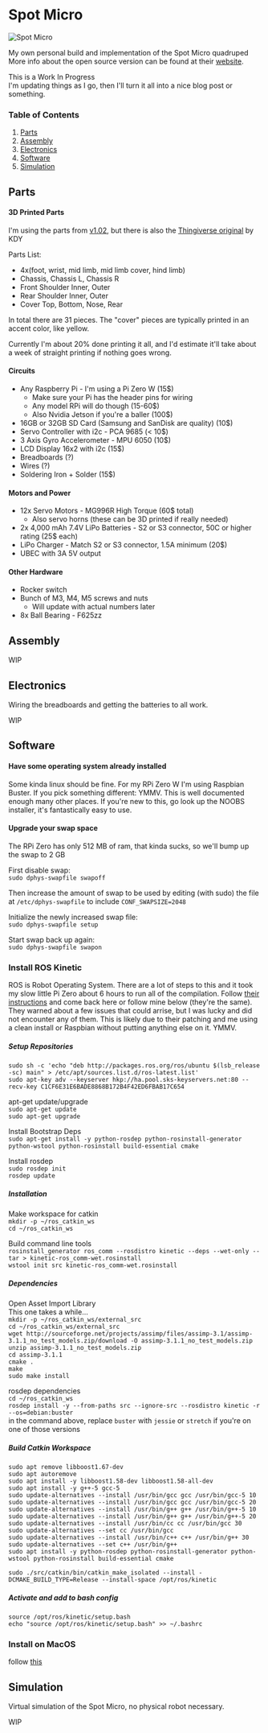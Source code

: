 # Spot Micro
![Spot Micro](https://raw.githubusercontent.com/OttPeterR/SpotMicro/master/readme_assets/spot_micro_complete.png)

My own personal build and implementation of the Spot Micro quadruped \
More info about the open source version can be found at their [website](https://gitlab.com/custom_robots/spotmicroai).

This is a Work In Progress\
I'm updating things as I go, then I'll turn it all into a nice blog post or something.

### Table of Contents
1. [Parts](#parts)
1. [Assembly](#assembly)
1. [Electronics](#electronics)
1. [Software](#software)
1. [Simulation](#simulation)

## Parts

#### 3D Printed Parts
I'm using the parts from [v1.02](https://gitlab.com/custom_robots/spotmicroai/3dprinting/-/tree/master/Basic%203d%20parts%20by%20Brad%20Prince/v1.02), but there is also the [Thingiverse original](https://www.thingiverse.com/thing:3445283) by KDY

Parts List: 
- 4x(foot, wrist, mid limb, mid limb cover, hind limb)
- Chassis, Chassis L, Chassis R
- Front Shoulder Inner, Outer
- Rear Shoulder Inner, Outer
- Cover Top, Bottom, Nose, Rear

In total there are 31 pieces. The "cover" pieces are typically printed in an accent color, like yellow.

Currently I'm about 20% done printing it all, and I'd estimate it'll take about a week of straight printing if nothing goes wrong.

#### Circuits
- Any Raspberry Pi - I'm using a Pi Zero W (15$)
    - Make sure your Pi has the header pins for wiring
    - Any model RPi will do though (15-60$)
    - Also Nvidia Jetson if you're a baller (100$)
- 16GB or 32GB SD Card (Samsung and SanDisk are quality) (10$)
- Servo Controller with i2c - PCA 9685 (< 10$)
- 3 Axis Gyro Accelerometer - MPU 6050 (10$)
- LCD Display 16x2 with i2c (15$)
- Breadboards (?)
- Wires (?)
- Soldering Iron + Solder (15$)

#### Motors and Power
- 12x Servo Motors - MG996R High Torque (60$ total)
    - Also servo horns (these can be 3D printed if really needed)
- 2x 4,000 mAh 7.4V LiPo Batteries - S2 or S3 connector, 50C or higher rating (25$ each)
- LiPo Charger - Match S2 or S3 connector, 1.5A minimum (20$)
- UBEC with 3A 5V output

#### Other Hardware
- Rocker switch
- Bunch of M3, M4, M5 screws and nuts
    - Will update with actual numbers later
- 8x Ball Bearing - F625zz


## Assembly


WIP


## Electronics
Wiring the breadboards and getting the batteries to all work.

WIP

## Software
#### Have some operating system already installed
Some kinda linux should be fine. For my RPi Zero W I'm using Raspbian Buster. If you pick something different: YMMV. This is well documented enough many other places. If you're new to this, go look up the NOOBS installer, it's fantastically easy to use.


#### Upgrade your swap space
The RPi Zero has only 512 MB of ram, that kinda sucks, so we'll bump up the swap to 2 GB

First disable swap:\
`sudo dphys-swapfile swapoff`

Then increase the amount of swap to be used by editing (with sudo) the file at `/etc/dphys-swapfile` to include `CONF_SWAPSIZE=2048`

Initialize the newly increased swap file:\
`sudo dphys-swapfile setup`

Start swap back up again:\
`sudo dphys-swapfile swapon`

### Install ROS Kinetic

ROS is Robot Operating System. There are a lot of steps to this and it took my slow little Pi Zero about 6 hours to run all of the compilation. Follow [their instructions](http://wiki.ros.org/ROSberryPi/Installing%20ROS%20Kinetic%20on%20the%20Raspberry%20Pi) and come back here or follow mine below (they're the same). They warned about a few issues that could arrise, but I was lucky and did not encounter any of them. This is likely due to their patching and me using a clean install or Raspbian without putting anything else on it. YMMV.

##### Setup Repositories
`sudo sh -c 'echo "deb http://packages.ros.org/ros/ubuntu $(lsb_release -sc) main" > /etc/apt/sources.list.d/ros-latest.list'`\
`sudo apt-key adv --keyserver hkp://ha.pool.sks-keyservers.net:80 --recv-key C1CF6E31E6BADE8868B172B4F42ED6FBAB17C654`

apt-get update/upgrade\
`sudo apt-get update`\
`sudo apt-get upgrade`

Install Bootstrap Deps\
`sudo apt-get install -y python-rosdep python-rosinstall-generator python-wstool python-rosinstall build-essential cmake`

Install rosdep\
`sudo rosdep init`\
`rosdep update`


##### Installation
Make workspace for catkin\
`mkdir -p ~/ros_catkin_ws`\
`cd ~/ros_catkin_ws`

Build command line tools\
`rosinstall_generator ros_comm --rosdistro kinetic --deps --wet-only --tar > kinetic-ros_comm-wet.rosinstall`\
`wstool init src kinetic-ros_comm-wet.rosinstall`


##### Dependencies

Open Asset Import Library\
This one takes a while...\
`mkdir -p ~/ros_catkin_ws/external_src`\
`cd ~/ros_catkin_ws/external_src`\
`wget http://sourceforge.net/projects/assimp/files/assimp-3.1/assimp-3.1.1_no_test_models.zip/download -O assimp-3.1.1_no_test_models.zip`\
`unzip assimp-3.1.1_no_test_models.zip`\
`cd assimp-3.1.1`\
`cmake .`\
`make`\
`sudo make install`

rosdep dependencies\
`cd ~/ros_catkin_ws`\
`rosdep install -y --from-paths src --ignore-src --rosdistro kinetic -r --os=debian:buster`\
in the command above, replace `buster` with `jessie` or `stretch` if you're on one of those versions


##### Build Catkin Workspace
`sudo apt remove libboost1.67-dev`\
`sudo apt autoremove`\
`sudo apt install -y libboost1.58-dev libboost1.58-all-dev`\
`sudo apt install -y g++-5 gcc-5`\
`sudo update-alternatives --install /usr/bin/gcc gcc /usr/bin/gcc-5 10`\
`sudo update-alternatives --install /usr/bin/gcc gcc /usr/bin/gcc-5 20`\
`sudo update-alternatives --install /usr/bin/g++ g++ /usr/bin/g++-5 10`\
`sudo update-alternatives --install /usr/bin/g++ g++ /usr/bin/g++-5 20`\
`sudo update-alternatives --install /usr/bin/cc cc /usr/bin/gcc 30`\
`sudo update-alternatives --set cc /usr/bin/gcc`\
`sudo update-alternatives --install /usr/bin/c++ c++ /usr/bin/g++ 30`\
`sudo update-alternatives --set c++ /usr/bin/g++`\
`sudo apt install -y python-rosdep python-rosinstall-generator python-wstool python-rosinstall build-essential cmake`

`sudo ./src/catkin/bin/catkin_make_isolated --install -DCMAKE_BUILD_TYPE=Release --install-space /opt/ros/kinetic`

##### Activate and add to bash config
`source /opt/ros/kinetic/setup.bash`\
`echo "source /opt/ros/kinetic/setup.bash" >> ~/.bashrc`


### Install on MacOS
follow [this](https://index.ros.org/doc/ros2/Installation/Foxy/macOS-Install-Binary/)

## Simulation
Virtual simulation of the Spot Micro, no physical robot necessary.

WIP
